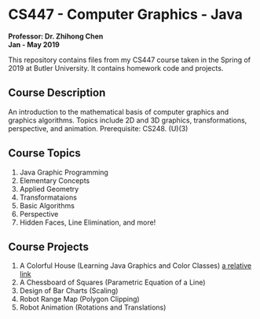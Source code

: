 # CS447 - Computer Graphics - Java
**Professor: Dr. Zhihong Chen** </br>
**Jan - May 2019**

This repository contains files from my CS447 course taken in the Spring of 2019 at Butler University. It contains homework code and projects.

## Course Description	
An introduction to the mathematical basis of computer graphics and graphics algorithms. Topics include 2D and 3D graphics, transformations, perspective, and animation. Prerequisite: CS248. (U)(3) 

## Course Topics
1. Java Graphic Programming
1. Elementary Concepts
1. Applied Geometry
1. Transformataions
1. Basic Algorithms
1. Perspective
1. Hidden Faces, Line Elimination, and more!

## Course Projects
1. A Colorful House (Learning Java Graphics and Color Classes) [a relative link](ProjHouse.pdf)
1. A Chessboard of Squares (Parametric Equation of a Line)
1. Design of Bar Charts (Scaling)
1. Robot Range Map (Polygon Clipping)
1. Robot Animation (Rotations and Translations)

